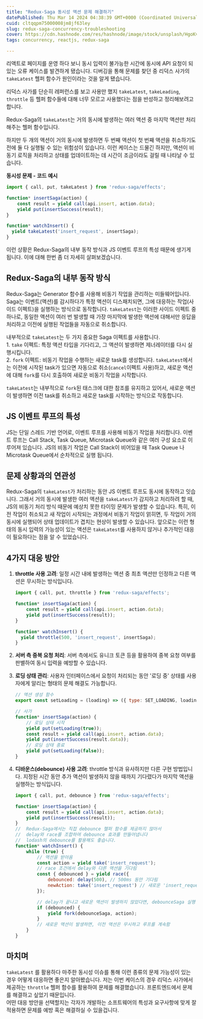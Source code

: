 ```yaml
---
title: "Redux-Saga 동시성 액션 문제 해결하기"
datePublished: Thu Mar 14 2024 04:38:39 GMT+0000 (Coordinated Universal Time)
cuid: cltqqpm75000008jm8jf63ley
slug: redux-saga-concurrency-troubleshooting
cover: https://cdn.hashnode.com/res/hashnode/image/stock/unsplash/HgoKvtKpyHA/upload/9d9dc4a1b3e384a7422c0eecf024f225.jpeg
tags: concurrency, reactjs, redux-saga

---
```


리액트로 페이지를 운영 하다 보니 동시 입력이 불가능한 시간에 동시에 API 요청이 되있는 오류 케이스를 발견하게 됐습니다. 디버깅을 통해 문제를 찾던 중 리덕스 사가의 `takeLatest` 헬퍼 함수가 원인이라는 것을 알게 됐습니다.

리덕스 사가를 단순히 레퍼런스를 보고 사용만 했지 `takeLatest`, `takeLeading`, `throttle` 등 헬퍼 함수들에 대해 너무 모르고 사용했다는 점을 반성하고 정리해보려고 합니다.

Redux-Saga의 `takeLatest`는 거의 동시에 발생하는 여러 액션 중 마지막 액션만 처리해주는 헬퍼 함수입니다.

하지만 두 개의 액션이 거의 동시에 발생하면 두 번째 액션이 첫 번째 액션을 취소하기도 전에 둘 다 실행될 수 있는 위험성이 있습니다. 이런 케이스는 드물긴 하지만, 액션이 비동기 로직을 처리하고 상태를 업데이트하는 데 시간이 조금이라도 걸릴 때 나타날 수 있습니다.

**동시성 문제 - 코드 예시**

```javascript
import { call, put, takeLatest } from 'redux-saga/effects';

function* insertSaga(action) {
    const result = yield call(api.insert, action.data);
    yield put(insertSuccess(result);
}

function* watchInsert() {
  yield takeLatest('insert_request', insertSaga);
}
```

이런 상황은 Redux-Saga의 내부 동작 방식과 JS 이벤트 루프의 특성 때문에 생기게 됩니다. 이에 대해 한번 좀 더 자세히 살펴보겠습니다.

## Redux-Saga의 내부 동작 방식

Redux-Saga는 Generator 함수를 사용해 비동기 작업을 관리하는 미들웨어입니다. Saga는 이벤트(액션)를 감시하다가 특정 액션이 디스패치되면, 그에 대응하는 작업(사이드 이펙트)을 실행하는 방식으로 동작합니다. `takeLatest`는 이러한 사이드 이펙트 중 하나로, 동일한 액션이 여러 번 발생할 때 가장 마지막에 발생한 액션에 대해서만 응답을 처리하고 이전에 실행된 작업들을 자동으로 취소합니다.

내부적으로 `takeLatest`는 두 가지 중요한 Saga 이펙트를 사용합니다.  
1\. `take` 이펙트: 특정 액션 타입을 기다리고, 그 액션이 발생하면 제너레이터를 다시 실행시킵니다.  
2\. `fork` 이펙트: 비동기 작업을 수행하는 새로운 task를 생성합니다. `takeLatest`에서는 이전에 시작된 task가 있으면 자동으로 취소(`cancel`이펙트 사용)하고, 새로운 액션에 대해 `fork`를 다시 호출하여 새로운 비동기 작업을 시작합니다.

`takeLatest`는 내부적으로 `fork`된 태스크에 대한 참조를 유지하고 있어서, 새로운 액션이 발생하면 이전 task를 취소하고 새로운 task를 시작하는 방식으로 작동합니다.

## JS 이벤트 루프의 특성

JS는 단일 스레드 기반 언어로, 이벤트 루프를 사용해 비동기 작업을 처리합니다. 이벤트 루프는 Call Stack, Task Queue, Microtask Queue와 같은 여러 구성 요소로 이루어져 있습니다. JS의 비동기 작업은 Call Stack이 비어있을 때 Task Queue 나 Microtask Queue에서 순차적으로 실행 됩니다.

## 문제 상황과의 연관성

Redux-Saga의 `takeLatest`가 처리하는 동안 JS 이벤트 루프도 동시에 동작하고 잇습니다. 그래서 거의 동시에 발생한 여러 액션을 `takeLatest`가 감지하고 처리하려 할 때, JS의 비동기 처리 방식 때문에 예상치 못한 타이밍 문제가 발생할 수 있습니다. 특히, 이전 작업이 취소되고 새 작업이 시작되는 과정에서 비동기 작업이 얽히면, 두 작업이 거의 동시에 실행되어 상태 업데이트가 겹치는 현상이 발생할 수 있습니다. 앞으로는 이런 형태의 동시 입력의 가능성이 있는 액션은 `takeLatest`를 사용하지 않거나 추가적인 대응이 필요하다는 점을 알 수 있었습니다.

## 4가지 대응 방안

1. **throttle 사용 고려**: 일정 시간 내에 발생하는 액션 중 최초 액션만 인정하고 다른 액션은 무시하는 방식입니다.
    
    ```javascript
    import { call, put, throttle } from 'redux-saga/effects';
    
    function* insertSaga(action) {
        const result = yield call(api.insert, action.data);
        yield put(insertSuccess(result));
    }
    
    function* watchInsert() {
      yield throttle(500, 'insert_request', insertSaga);
    }
    ```
    
2. **서버 측 중복 요청 처리**: 서버 측에서도 유니크 토큰 등을 활용하여 중복 요청 여부를 판별하여 동시 입력을 예방할 수 있습니다.
    
3. **로딩 상태 관리**: 사용자 인터페이스에서 요청이 처리되는 동안 '로딩 중' 상태를 사용자에게 알리는 형태의 문제 해결도 가능합니다.
    
    ```javascript
    // 액션 생성 함수
    export const setLoading = (loading) => ({ type: SET_LOADING, loading });
    
    // 사가
    function* insertSaga(action) {
        // 로딩 상태 시작
        yield put(setLoading(true));
        const result = yield call(api.insert, action.data);
        yield put(insertSuccess(result.data));
        // 로딩 상태 종료
        yield put(setLoading(false));
    }
    ```
    
4. **디바운스(debounce) 사용 고려**: throttle 방식과 유사하지만 다른 구현 방법입니다. 지정된 시간 동안 추가 액션이 발생하지 않을 때까지 기다렸다가 마지막 액션을 실행하는 방식입니다.
    
    ```javascript
    import { call, put, debounce } from 'redux-saga/effects';
    
    function* insertSaga(action) {
        const result = yield call(api.insert, action.data);
        yield put(insertSuccess(result));
    }
    //  Redux-Saga에서는 직접 debounce 헬퍼 함수를 제공하지 않아서 
    //  delay와 race를 조합하여 debounce 효과를 만들어냅니다
    //  lodash의 debounce를 활용해도 좋습니다.
    function* watchInsert() {
        while (true) {
            // 액션을 받아옴
            const action = yield take('insert_request');
            // race 조건에서 delay와 다른 액션을 기다림
            const { debounced } = yield race({
                debounced: delay(500), // 500ms 동안 기다림
                newAction: take('insert_request') // 새로운 'insert_request' 액션이 발생하는지 감지
            });
    
            // delay가 끝나고 새로운 액션이 발생하지 않았다면, debounceSaga 실행
            if (debounced) {
                yield fork(debounceSaga, action);
            }
            // 새로운 액션이 발생하면, 이전 액션은 무시하고 루프를 계속함
        }
    }
    ```
    

## 마치며

`takeLatest` 를 활용하다 마주한 동시성 이슈를 통해 이런 종류의 문제 가능성이 있는 경우 어떻게 대응하면 좋은지 알아봤습니다. 저는 이번 케이스의 경우 리덕스 사가에서 제공하는 `throttle` 헬퍼 함수를 활용하여 문제를 해결했습니다. 프론트엔드에서 문제를 해결하고 싶었기 때문입니다.  
어떤 대응 방안을 선택할지는 각자가 개발하는 소프트웨어의 특성과 요구사항에 맞게 잘 적용하면 문제를 예방 혹은 해결하실 수 있을겁니다.